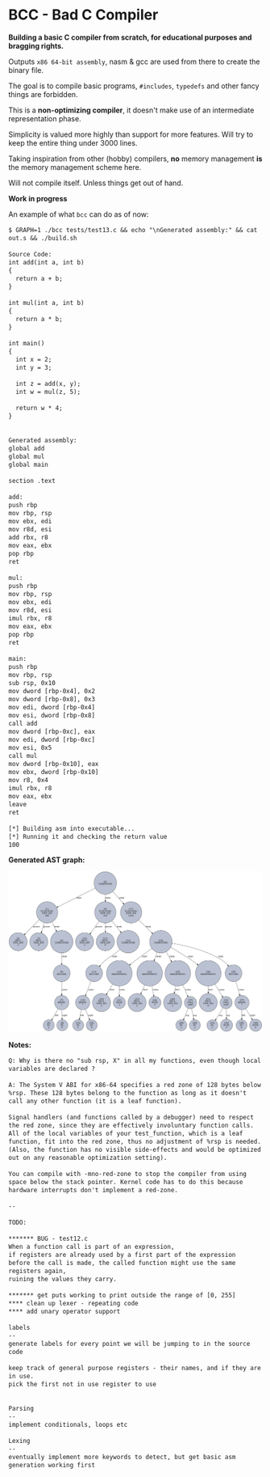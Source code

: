 # BCC - Bad C Compiler

**Building a basic C compiler from scratch, for educational purposes and bragging rights.**

Outputs `x86 64-bit assembly`, nasm & gcc are used from there to create the binary file.

The goal is to compile basic programs, `#includes`, `typedefs` and other fancy things are forbidden.

This is a **non-optimizing compiler**, it doesn't make use of an intermediate representation phase.

Simplicity is valued more highly than support for more features. Will try to keep the entire thing under 3000 lines.

Taking inspiration from other (hobby) compilers, **no** memory management **is** the memory management scheme here.

Will not compile itself. Unless things get out of hand.

**Work in progress**

An example of what `bcc` can do as of now:

```
$ GRAPH=1 ./bcc tests/test13.c && echo "\nGenerated assembly:" && cat out.s && ./build.sh

Source Code:
int add(int a, int b)
{
  return a + b;
}

int mul(int a, int b)
{
  return a * b;
}

int main()
{
  int x = 2;
  int y = 3;

  int z = add(x, y);
  int w = mul(z, 5);

  return w * 4;
}


Generated assembly:
global add
global mul
global main

section .text

add:
push rbp
mov rbp, rsp
mov ebx, edi
mov r8d, esi
add rbx, r8
mov eax, ebx
pop rbp
ret

mul:
push rbp
mov rbp, rsp
mov ebx, edi
mov r8d, esi
imul rbx, r8
mov eax, ebx
pop rbp
ret

main:
push rbp
mov rbp, rsp
sub rsp, 0x10
mov dword [rbp-0x4], 0x2
mov dword [rbp-0x8], 0x3
mov edi, dword [rbp-0x4]
mov esi, dword [rbp-0x8]
call add
mov dword [rbp-0xc], eax
mov edi, dword [rbp-0xc]
mov esi, 0x5
call mul
mov dword [rbp-0x10], eax
mov ebx, dword [rbp-0x10]
mov r8, 0x4
imul rbx, r8
mov eax, ebx
leave
ret

[*] Building asm into executable...
[*] Running it and checking the return value
100
```

**Generated AST graph:**

![](assets/example_AST_graph.png)

**Notes:**

```
Q: Why is there no "sub rsp, X" in all my functions, even though local variables are declared ?

A: The System V ABI for x86-64 specifies a red zone of 128 bytes below %rsp. These 128 bytes belong to the function as long as it doesn't call any other function (it is a leaf function).

Signal handlers (and functions called by a debugger) need to respect the red zone, since they are effectively involuntary function calls.
All of the local variables of your test_function, which is a leaf function, fit into the red zone, thus no adjustment of %rsp is needed. (Also, the function has no visible side-effects and would be optimized out on any reasonable optimization setting).

You can compile with -mno-red-zone to stop the compiler from using space below the stack pointer. Kernel code has to do this because hardware interrupts don't implement a red-zone.

--

TODO:

******* BUG - test12.c
When a function call is part of an expression,
if registers are already used by a first part of the expression
before the call is made, the called function might use the same registers again,
ruining the values they carry.

******* get puts working to print outside the range of [0, 255]
**** clean up lexer - repeating code
**** add unary operator support

labels
--
generate labels for every point we will be jumping to in the source code

keep track of general purpose registers - their names, and if they are in use.
pick the first not in use register to use


Parsing
--
implement conditionals, loops etc

Lexing
--
eventually implement more keywords to detect, but get basic asm generation working first

```
